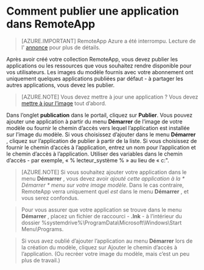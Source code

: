 <properties
    pageTitle="Publier une application dans Azure RemoteApp | Microsoft Azure"
    description="Apprenez à publier des applications et des ressources dans Azure RemoteApp."
    services="remoteapp"
    documentationCenter=""
    authors="lizap"
    manager="mbaldwin" />

<tags
    ms.service="remoteapp"
    ms.workload="tbd"
    ms.tgt_pltfrm="na"
    ms.devlang="na"
    ms.topic="article"
    ms.date="08/15/2016"
    ms.author="elizapo" />


# <a name="how-to-publish-an-app-in-remoteapp"></a>Comment publier une application dans RemoteApp

> [AZURE.IMPORTANT]
> RemoteApp Azure a été interrompu. Lecture de l' [annonce](https://go.microsoft.com/fwlink/?linkid=821148) pour plus de détails.

Après avoir créé votre collection RemoteApp, vous devez publier les applications ou les ressources que vous souhaitez rendre disponible pour vos utilisateurs. Les images du modèle fournis avec votre abonnement ont uniquement quelques applications publiées par défaut - à partager les autres applications, vous devez les publier.

> [AZURE.NOTE] Vous devez mettre à jour une application ? Vous devez [mettre à jour l’image](remoteapp-update.md) tout d’abord.

Dans l’onglet **publication** dans le portail, cliquez sur **Publier**. Vous pouvez ajouter une application à partir du menu **Démarrer** de l’image de votre modèle ou fournir le chemin d’accès vers lequel l’application est installée sur l’image du modèle. Si vous choisissez d’ajouter dans le menu **Démarrer** , cliquez sur l’application de publier à partir de la liste. Si vous choisissez de fournir le chemin d’accès à l’application, entrez un nom pour l’application et le chemin d’accès à l’application. Utiliser des variables dans le chemin d’accès - par exemple, « % lecteur_système % » au lieu de « c:\".

> [AZURE.NOTE] Si vous souhaitez ajouter votre application dans le menu **Démarrer** , vous devez avoir *ajouté cette application à la * *Démarrer* * menu sur votre image modèle.* Dans le cas contraire, RemoteApp verra uniquement quel *est* dans le menu **Démarrer** , et vous serez confondus. 

>Pour vous assurer que votre application se trouve dans le menu **Démarrer** , placez un fichier de raccourci - **.lnk** - à l’intérieur du dossier %systemdrive%\ProgramData\Microsoft\Windows\Start Menu\Programs.

> Si vous avez oublié d’ajouter l’application au menu **Démarrer** lors de la création du modèle, cliquez sur Ajouter le chemin d’accès à l’application. (Ou recréer votre image du modèle, mais c’est un peu plus de travail.)


 